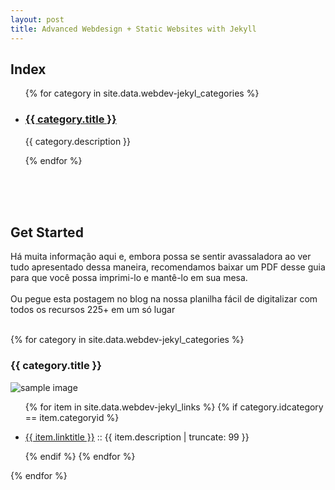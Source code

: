 ```yaml
---
layout: post
title: Advanced Webdesign + Static Websites with Jekyll
---
```


<h2>Index</h2>
<ul>
    {% for category in site.data.webdev-jekyl_categories %}
        <li>
            <h3><a href="#{{ category.idcategory }}">{{ category.title }}</a></h3>
            <p>{{ category.description }}</p>
        </li>
    {% endfor %}
</ul>
<br><br><br>
<h2>Get Started</h2>

Há muita informação aqui e, embora possa se sentir avassaladora ao ver tudo apresentado dessa maneira, recomendamos baixar um PDF desse guia para que você possa imprimi-lo e mantê-lo em sua mesa.
<br>
<br>
Ou pegue esta postagem no blog na nossa planilha fácil de digitalizar com todos os recursos 225+ em um só lugar
<br><br>

{% for category in site.data.webdev-jekyl_categories %}
  <a name="{{ category.idcategory }}"></a>
  <h3>{{ category.title }}</h3>
  <img src="{{ site.url }}/images/hello.svg" alt="sample image">
  <ul>
    {% for item in site.data.webdev-jekyl_links %}
      {% if category.idcategory == item.categoryid %}
        <li>
            <p>
              <a href="{{ item.url }}" target="blank">{{ item.linktitle }}</a>
               :: {{ item.description | truncate: 99 }}
            </p>
        </li>
      {% endif %}
    {% endfor %}
  </ul>
{% endfor %}
